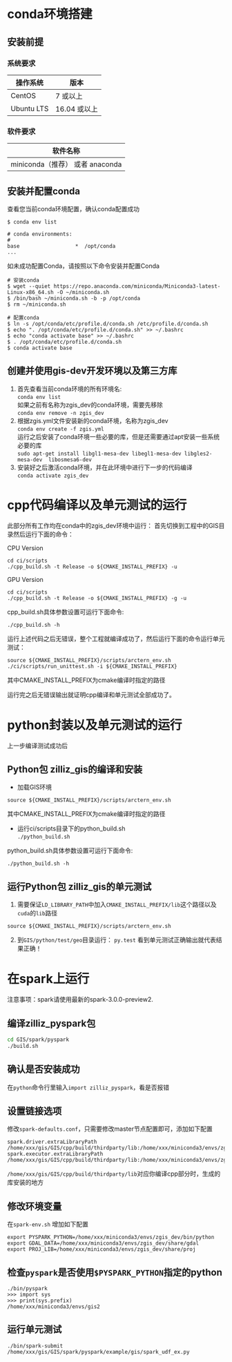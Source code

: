 # conda环境搭建

## 安装前提

### 系统要求

| 操作系统    | 版本          |
| ---------- | ------------ |
| CentOS     | 7 或以上      |
| Ubuntu LTS | 16.04 或以上  |

### 软件要求

| 软件名称                    |
| -------------------------- |
| miniconda（推荐） 或者 anaconda     |

## 安装并配置conda

查看您当前conda环境配置，确认conda配置成功
```shell
$ conda env list

# conda environments:
#
base                  *  /opt/conda
...
```

如未成功配置Conda，请按照以下命令安装并配置Conda
```shell
# 安装conda
$ wget --quiet https://repo.anaconda.com/miniconda/Miniconda3-latest-Linux-x86_64.sh -O ~/miniconda.sh
$ /bin/bash ~/miniconda.sh -b -p /opt/conda
$ rm ~/miniconda.sh

# 配置conda
$ ln -s /opt/conda/etc/profile.d/conda.sh /etc/profile.d/conda.sh
$ echo ". /opt/conda/etc/profile.d/conda.sh" >> ~/.bashrc
$ echo "conda activate base" >> ~/.bashrc
$ . /opt/conda/etc/profile.d/conda.sh
$ conda activate base
```

## 创建并使用gis-dev开发环境以及第三方库
1. 首先查看当前conda环境的所有环境名:  
`conda env list`  
如果之前有名称为zgis_dev的conda环境，需要先移除  
`conda env remove -n zgis_dev`  
2. 根据zgis.yml文件安装新的conda环境，名称为zgis_dev  
`conda env create -f zgis.yml`  
运行之后安装了conda环境一些必要的库，但是还需要通过apt安装一些系统必要的库  
`sudo apt-get install libgl1-mesa-dev libegl1-mesa-dev libgles2-mesa-dev  libosmesa6-dev`
3. 安装好之后激活conda环境，并在此环境中进行下一步的代码编译  
`conda activate zgis_dev`

# cpp代码编译以及单元测试的运行
此部分所有工作均在conda中的zgis_dev环境中运行：
首先切换到工程中的GIS目录然后运行下面的命令：

CPU Version
```
cd ci/scripts
./cpp_build.sh -t Release -o ${CMAKE_INSTALL_PREFIX} -u
```

GPU Version
```
cd ci/scripts
./cpp_build.sh -t Release -o ${CMAKE_INSTALL_PREFIX} -g -u
```

cpp_build.sh具体参数设置可运行下面命令:
```
./cpp_build.sh -h
```

运行上述代码之后无错误，整个工程就编译成功了，然后运行下面的命令运行单元测试：  
```
source ${CMAKE_INSTALL_PREFIX}/scripts/arctern_env.sh
./ci/scripts/run_unittest.sh -i ${CMAKE_INSTALL_PREFIX}
```
其中CMAKE_INSTALL_PREFIX为cmake编译时指定的路径

运行完之后无错误输出就证明cpp编译和单元测试全部成功了。

# python封装以及单元测试的运行
上一步编译测试成功后
## Python包 zilliz_gis的编译和安装
- 加载GIS环境
```
source ${CMAKE_INSTALL_PREFIX}/scripts/arctern_env.sh
```
其中CMAKE_INSTALL_PREFIX为cmake编译时指定的路径
- 运行ci/scripts目录下的python_build.sh  
`./python_build.sh`

python_build.sh具体参数设置可运行下面命令:
```
./python_build.sh -h
```

## 运行Python包 zilliz_gis的单元测试
1. 需要保证`LD_LIBRARY_PATH`中加入`CMAKE_INSTALL_PREFIX/lib`这个路径以及`cuda`的`lib`路径
```
source ${CMAKE_INSTALL_PREFIX}/scripts/arctern_env.sh
```

2. 到`GIS/python/test/geo`目录运行：
`py.test`
看到单元测试正确输出就代表结果正确！



# 在spark上运行

注意事项：spark请使用最新的spark-3.0.0-preview2.

## 编译zilliz_pyspark包

```sh
cd GIS/spark/pyspark
./build.sh
```

## 确认是否安装成功  
在`python`命令行里输入`import zilliz_pyspark`，看是否报错

## 设置链接选项  

修改`spark-defaults.conf`，只需要修改master节点配置即可，添加如下配置
```
spark.driver.extraLibraryPath /home/xxx/gis/GIS/cpp/build/thirdparty/lib:/home/xxx/miniconda3/envs/zgis_dev/lib:/usr/local/cuda/lib64
spark.executor.extraLibraryPath /home/xxx/gis/GIS/cpp/build/thirdparty/lib:/home/xxx/miniconda3/envs/zgis_dev/lib:/usr/local/cuda/lib64
```

`/home/xxx/gis/GIS/cpp/build/thirdparty/lib`对应你编译cpp部分时，生成的库安装的地方

## 修改环境变量  
在`spark-env.sh` 增加如下配置
```
export PYSPARK_PYTHON=/home/xxx/miniconda3/envs/zgis_dev/bin/python
export GDAL_DATA=/home/xxx/miniconda3/envs/zgis_dev/share/gdal
export PROJ_LIB=/home/xxx/miniconda3/envs/zgis_dev/share/proj
```

## 检查`pyspark`是否使用`$PYSPARK_PYTHON`指定的python
```
./bin/pyspark
>>> import sys
>>> print(sys.prefix)
/home/xxx/miniconda3/envs/gis2
```

## 运行单元测试
   
```
./bin/spark-submit /home/xxx/gis/GIS/spark/pyspark/example/gis/spark_udf_ex.py
```
